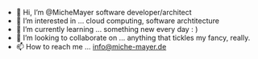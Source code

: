 - 👋 Hi, I’m @MicheMayer
  software developer/architect
- 👀 I’m interested in ...
  cloud computing, software archtitecture
- 🌱 I’m currently learning ...
  something new every day : )
- 💞️ I’m looking to collaborate on ...
  anything that tickles my fancy, really.
- 📫 How to reach me ...
  info@miche-mayer.de
